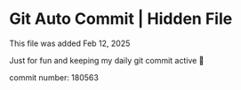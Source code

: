 # Git Auto Commit | Hidden File

This file was added Feb 12, 2025

Just for fun and keeping my daily git commit active 🤪

commit number: 180563
